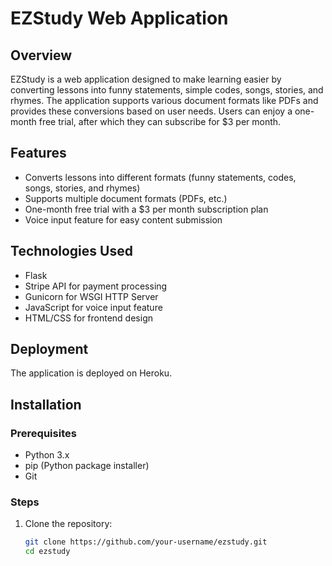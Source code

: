 # EZStudy Web Application

## Overview
EZStudy is a web application designed to make learning easier by converting lessons into funny statements, simple codes, songs, stories, and rhymes. The application supports various document formats like PDFs and provides these conversions based on user needs. Users can enjoy a one-month free trial, after which they can subscribe for $3 per month.

## Features
- Converts lessons into different formats (funny statements, codes, songs, stories, and rhymes)
- Supports multiple document formats (PDFs, etc.)
- One-month free trial with a $3 per month subscription plan
- Voice input feature for easy content submission

## Technologies Used
- Flask
- Stripe API for payment processing
- Gunicorn for WSGI HTTP Server
- JavaScript for voice input feature
- HTML/CSS for frontend design

## Deployment
The application is deployed on Heroku.

## Installation

### Prerequisites
- Python 3.x
- pip (Python package installer)
- Git

### Steps
1. Clone the repository:
   ```sh
   git clone https://github.com/your-username/ezstudy.git
   cd ezstudy
